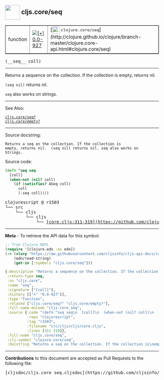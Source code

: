 ## <img width="48px" valign="middle" src="http://i.imgur.com/Hi20huC.png"> cljs.core/seq

 <table border="1">
<tr>

<td>function</td>
<td><a href="https://github.com/cljsinfo/cljs-api-docs/tree/0.0-927"><img valign="middle" alt="[+] 0.0-927" src="https://img.shields.io/badge/+-0.0--927-lightgrey.svg"></a> </td>
<td>
[<img height="24px" valign="middle" src="http://i.imgur.com/1GjPKvB.png"> <samp>clojure.core/seq</samp>](http://clojure.github.io/clojure/branch-master/clojure.core-api.html#clojure.core/seq)
</td>
</tr>
</table>

 <samp>
(__seq__ coll)<br>
</samp>

---

Returns a sequence on the collection. If the collection is empty, returns nil.

`(seq nil)` returns nil.

`seq` also works on strings.

---


See Also:

[`cljs.core/seq?`](cljs.core_seqQMARK.md)<br>
[`cljs.core/empty?`](cljs.core_emptyQMARK.md)<br>

---

Source docstring:

```
Returns a seq on the collection. If the collection is
empty, returns nil.  (seq nil) returns nil. seq also works on
Strings.
```

Source code:

```clj
(defn ^seq seq
  [coll]
  (when-not (nil? coll)
    (if (satisfies? ASeq coll)
      coll
      (-seq coll))))
```

 <pre>
clojurescript @ r1503
└── src
    └── cljs
        └── cljs
            └── <ins>[core.cljs:311-319](https://github.com/clojure/clojurescript/blob/r1503/src/cljs/cljs/core.cljs#L311-L319)</ins>
</pre>


---

__Meta__ - To retrieve the API data for this symbol:

```clj
;; from Clojure REPL
(require '[clojure.edn :as edn])
(-> (slurp "https://raw.githubusercontent.com/cljsinfo/cljs-api-docs/catalog/cljs-api.edn")
    (edn/read-string)
    (get-in [:symbols "cljs.core/seq"]))
```

```clj
{:description "Returns a sequence on the collection. If the collection is empty, returns nil.\n\n`(seq nil)` returns nil.\n\n`seq` also works on strings.",
 :return-type seq,
 :ns "cljs.core",
 :name "seq",
 :signature ["[coll]"],
 :history [["+" "0.0-927"]],
 :type "function",
 :related ["cljs.core/seq?" "cljs.core/empty?"],
 :full-name-encode "cljs.core_seq",
 :source {:code "(defn ^seq seq\n  [coll]\n  (when-not (nil? coll)\n    (if (satisfies? ASeq coll)\n      coll\n      (-seq coll))))",
          :repo "clojurescript",
          :tag "r1503",
          :filename "src/cljs/cljs/core.cljs",
          :lines [311 319]},
 :full-name "cljs.core/seq",
 :clj-symbol "clojure.core/seq",
 :docstring "Returns a seq on the collection. If the collection is\nempty, returns nil.  (seq nil) returns nil. seq also works on\nStrings."}

```

---

__Contributions__ to this document are accepted as Pull Requests to the following file:

 <pre>
[cljsdoc/cljs.core_seq.cljsdoc](https://github.com/cljsinfo/cljs-api-docs/blob/master/cljsdoc/cljs.core_seq.cljsdoc)
</pre>

